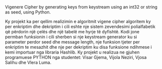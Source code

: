 Vigenere Cipher by generating keys from keystream using an int32 or string as seed, using Python.

Ky projekt ka per qellim realizimin e algoritmit vigene cipher algoritem ky per enkriptim dhe dekriptim i cili eshte nje sistem zevendesimi polialfabetik që përdorin një çelës dhe një tabelë me hyrje të dyfishtë. Kodi jone permban funksionin i cili sherben si nje keystream generator ku si parameter perdor seed dhe message length, nje funksion tjeter per enkriptim te mesazhit dhe nje per dekriptim ku disa funksione ndihmese i kemi importuar nga libraria Hashlib.
Ky projekt u realizua ne gjuhen programuese PYTHON nga studentet: Visar Gjema, Vijola Neziri, Vjosa Salihu dhe Vlera Luma.
